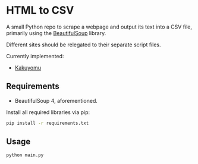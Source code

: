 # HTML to CSV

A small Python repo to scrape a webpage and output its text into a CSV file, primarily using the [BeautifulSoup](https://www.crummy.com/software/BeautifulSoup/bs4/doc/#) library.

Different sites should be relegated to their separate script files.

Currently implemented:

- [Kakuyomu](./kakuyomu.py)

## Requirements

- BeautifulSoup 4, aforementioned.

Install all required libraries via pip:
  
```sh
pip install -r requirements.txt
```

## Usage

```sh
python main.py
```
